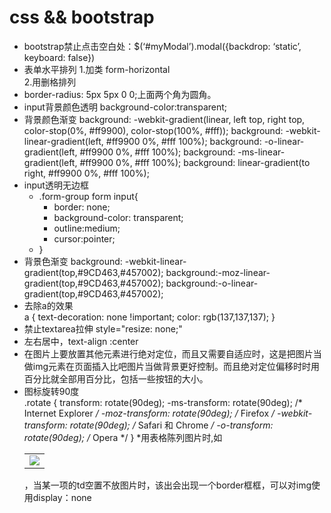 css  &&   bootstrap
======

* bootstrap禁止点击空白处：$(‘#myModal’).modal({backdrop: ‘static’, keyboard: false})
* 表单水平排列
 1.加类  form-horizontal  
 2.用删格排列		
* border-radius: 5px 5px 0 0;上面两个角为圆角。
* input背景颜色透明	background-color:transparent;
* 背景颜色渐变
    background: -webkit-gradient(linear, left top, right top, color-stop(0%, #ff9900), color-stop(100%, #fff));
    background: -webkit-linear-gradient(left, #ff9900 0%, #fff 100%);
    background: -o-linear-gradient(left, #ff9900 0%, #fff 100%);
    background: -ms-linear-gradient(left, #ff9900 0%, #fff 100%);
    background: linear-gradient(to right, #ff9900 0%, #fff 100%);
* input透明无边框
    * .form-group form input{
        * border: none;
        * background-color: transparent;
        * outline:medium;
        * cursor:pointer;
    * }
* 背景色渐变    background: -webkit-linear-gradient(top,#9CD463,#457002);
	background:-moz-linear-gradient(top,#9CD463,#457002);
    background:-o-linear-gradient(top,#9CD463,#457002);
* 去除a的效果 <br> a {
	text-decoration: none !important;
	color: rgb(137,137,137);
}
* 禁止textarea拉伸      style="resize: none;"
* 左右居中，text-align :center
* 在图片上要放置其他元素进行绝对定位，而且又需要自适应时，这是把图片当做img元素在页面插入比吧图片当做背景更好控制。而且绝对定位偏移时时用百分比就全部用百分比，包括一些按钮的大小。
* 图标旋转90度 <br>
.rotate {
    transform: rotate(90deg);
	-ms-transform: rotate(90deg); /* Internet Explorer */
	-moz-transform: rotate(90deg); /* Firefox */
	-webkit-transform: rotate(90deg); /* Safari 和 Chrome */
	-o-transform: rotate(90deg); /* Opera */
}
*用表格陈列图片时,如<table><tr><td><img src="xxx"></td></td></table>，当某一项的td空置不放图片时，该出会出现一个border框框，可以对img使用display：none
